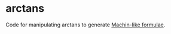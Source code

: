 # arctans

Code for manipulating arctans to generate [Machin-like formulae](https://machin-like.org).
